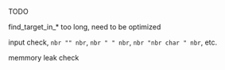 TODO

find_target_in_* too long, need to be optimized

input check, ```nbr "" nbr```, ```nbr " " nbr```, ```nbr "nbr char " nbr```, etc.

memmory leak check
